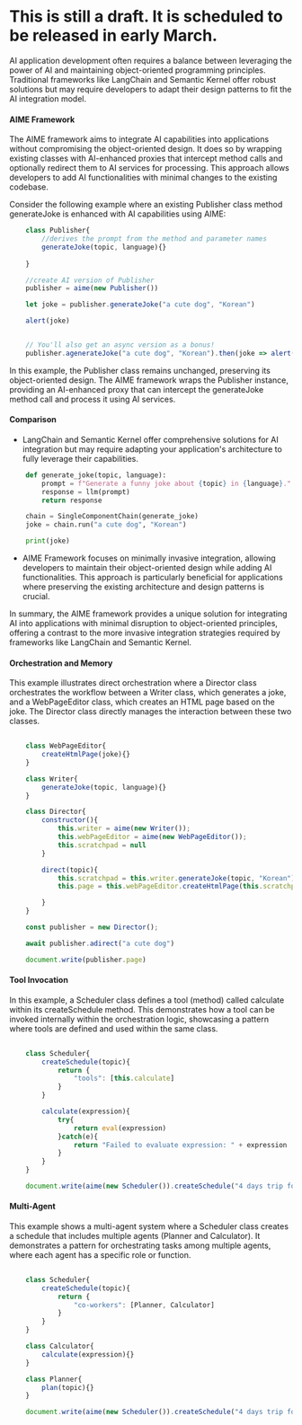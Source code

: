 # This is still a draft. It is scheduled to be released in early March.

AI application development often requires a balance between leveraging the power of AI and maintaining object-oriented programming principles. Traditional frameworks like LangChain and Semantic Kernel offer robust solutions but may require developers to adapt their design patterns to fit the AI integration model.

#### AIME Framework
The AIME framework aims to integrate AI capabilities into applications without compromising the object-oriented design. It does so by wrapping existing classes with AI-enhanced proxies that intercept method calls and optionally redirect them to AI services for processing. This approach allows developers to add AI functionalities with minimal changes to the existing codebase.

Consider the following example where an existing Publisher class method generateJoke is enhanced with AI capabilities using AIME:

```js
    class Publisher{
        //derives the prompt from the method and parameter names
        generateJoke(topic, language){}
        
    }

    //create AI version of Publisher
    publisher = aime(new Publisher())

    let joke = publisher.generateJoke("a cute dog", "Korean")

    alert(joke)


    // You'll also get an async version as a bonus!
    publisher.agenerateJoke("a cute dog", "Korean").then(joke => alert(joke));
```


In this example, the Publisher class remains unchanged, preserving its object-oriented design. The AIME framework wraps the Publisher instance, providing an AI-enhanced proxy that can intercept the generateJoke method call and process it using AI services.

#### Comparison
- LangChain and Semantic Kernel offer comprehensive solutions for AI integration but may require adapting your application's architecture to fully leverage their capabilities.


```py
    def generate_joke(topic, language):
        prompt = f"Generate a funny joke about {topic} in {language}."
        response = llm(prompt)
        return response

    chain = SingleComponentChain(generate_joke)
    joke = chain.run("a cute dog", "Korean")

    print(joke)
```



- AIME Framework focuses on minimally invasive integration, allowing developers to maintain their object-oriented design while adding AI functionalities. This approach is particularly beneficial for applications where preserving the existing architecture and design patterns is crucial.

In summary, the AIME framework provides a unique solution for integrating AI into applications with minimal disruption to object-oriented principles, offering a contrast to the more invasive integration strategies required by frameworks like LangChain and Semantic Kernel.


#### Orchestration and Memory
This example illustrates direct orchestration where a Director class orchestrates the workflow between a Writer class, which generates a joke, and a WebPageEditor class, which creates an HTML page based on the joke. The Director class directly manages the interaction between these two classes.

```js
    
    class WebPageEditor{
        createHtmlPage(joke){}
    }

    class Writer{
        generateJoke(topic, language){} 
    }

    class Director{
        constructor(){
            this.writer = aime(new Writer());
            this.webPageEditor = aime(new WebPageEditor());
            this.scratchpad = null
        }

        direct(topic){
            this.scratchpad = this.writer.generateJoke(topic, "Korean")
            this.page = this.webPageEditor.createHtmlPage(this.scratchpad)

        }
    }

    const publisher = new Director();

    await publisher.adirect("a cute dog")

    document.write(publisher.page)
```


#### Tool Invocation
In this example, a Scheduler class defines a tool (method) called calculate within its createSchedule method. This demonstrates how a tool can be invoked internally within the orchestration logic, showcasing a pattern where tools are defined and used within the same class.

```js
    
    class Scheduler{
        createSchedule(topic){
            return {
                "tools": [this.calculate]
            }
        }

        calculate(expression){
            try{
                return eval(expression)
            }catch(e){
                return "Failed to evaluate expression: " + expression
            }
        }
    }

    document.write(aime(new Scheduler()).createSchedule("4 days trip for South Korea"))
```


#### Multi-Agent
This example shows a multi-agent system where a Scheduler class creates a schedule that includes multiple agents (Planner and Calculator). It demonstrates a pattern for orchestrating tasks among multiple agents, where each agent has a specific role or function.

```js
    
    class Scheduler{
        createSchedule(topic){
            return {
                "co-workers": [Planner, Calculator]
            }
        }
    }

    class Calculator{
        calculate(expression){}
    }

    class Planner{
        plan(topic){}
    }

    document.write(aime(new Scheduler()).createSchedule("4 days trip for South Korea"))
```

